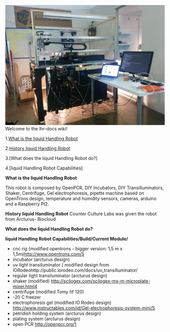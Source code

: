 ![](https://github.com/cclrobotics/lhr-docs/blob/master/Image/PedroSkypeImages/Pedroskype4.jpg?raw=true)
Welcome to the lhr-docs wiki!

1.[What is the liquid Handling Robot](#what-is-lhr)

2.[History liquid Handling Robot](https://github.com/cclrobotics/lhr-docs/wiki/Things1)

3.[What does the liquid Handling Robot do?]

4.[liquid Handling Robot Capabilities]



<a name="what-is-lhr"></a>
**What is the liquid Handling Robot**

This robot is composed by OpenPCR, DIY Incubators, DIY Transilluminators, Shaker, Centrifuge, Gel electrophoresis, pipette machine based on OpenTrons design, temperature and humidity sensors, cameras, arduino and a Raspberry PI2.


**History liquid Handling Robot**
Counter Culture Labs was given the robot from Arcturus- Biocloud 

**What does the liquid Handling Robot do?**

**liquid Handling Robot Capabilities/Build/Current Module/**


- cnc rig (modified opentrons - bigger version: 1,5 m x 1,5m)http://www.opentrons.com/5 
- incubator (arcturus design) 
- uv light transiluminator ( modified design from IORodeohttp://public.iorodeo.com/docs/uv_transilluminator/
- regular light transiluminator (arcturus design)
- shaker (modified) http://scilogex.com/scilogex-mx-m-microplate-mixer.html4
- centrifuge (modified Tomy hf 120)
- -20 C freezer
- electrophoresis gel (modified IO Rodeo design) http://www.instructables.com/id/Gel-electrophoresis-system-mini/5
- petridish holding system (arcturus design)
- plating system (arcturus design)
- open PCR http://openpcr.org/1



